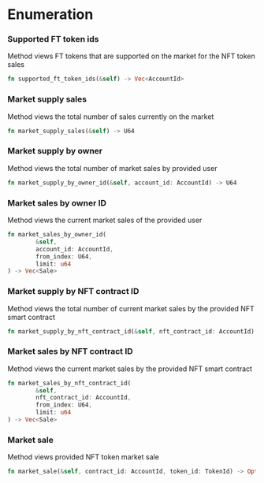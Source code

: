 # Enumeration

### Supported FT token ids

Method views FT tokens that are supported on the market for the NFT token sales

```rust
fn supported_ft_token_ids(&self) -> Vec<AccountId>
```

### Market supply sales

Method views the total number of sales currently on the market

```rust
fn market_supply_sales(&self) -> U64
```

### Market supply by owner

Method views the total number of market sales by provided user

```rust
fn market_supply_by_owner_id(&self, account_id: AccountId) -> U64
```

### Market sales by owner ID

Method views the current market sales of the provided user

```rust
fn market_sales_by_owner_id(
        &self,
        account_id: AccountId,
        from_index: U64,
        limit: u64
) -> Vec<Sale>
```

### Market supply by NFT contract ID

Method views the total number of current market sales by the provided NFT smart contract

```rust
fn market_supply_by_nft_contract_id(&self, nft_contract_id: AccountId) -> U64
```

### Market sales by NFT contract ID

Method views the current market sales by the provided NFT smart contract

```rust
fn market_sales_by_nft_contract_id(
        &self,
        nft_contract_id: AccountId,
        from_index: U64,
        limit: u64
) -> Vec<Sale>
```

### Market sale

Method views provided NFT token market sale

```rust
fn market_sale(&self, contract_id: AccountId, token_id: TokenId) -> Option<Sale> 
```
